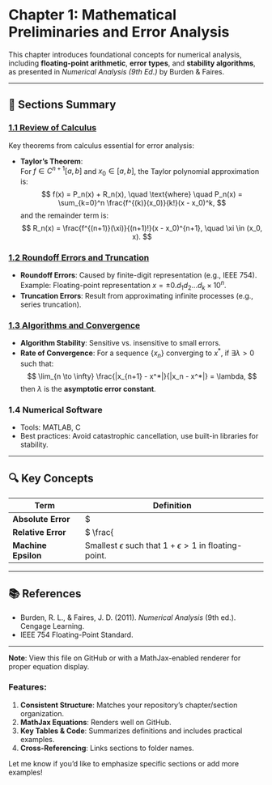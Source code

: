 # Chapter 1: Mathematical Preliminaries and Error Analysis

This chapter introduces foundational concepts for numerical analysis, including **floating-point arithmetic**, **error types**, and **stability algorithms**, as presented in *Numerical Analysis (9th Ed.)* by Burden & Faires. 

---

## 📖 Sections Summary

### [1.1 Review of Calculus](section01/)
Key theorems from calculus essential for error analysis:
- **Taylor’s Theorem**:  
  For $f \in C^{n+1}[a, b]$ and $x_0 \in [a, b]$, the Taylor polynomial approximation is:
  $$
  f(x) = P_n(x) + R_n(x), \quad \text{where} \quad P_n(x) = \sum_{k=0}^n \frac{f^{(k)}(x_0)}{k!}(x - x_0)^k,
  $$
  and the remainder term is:
  $$
  R_n(x) = \frac{f^{(n+1)}(\xi)}{(n+1)!}(x - x_0)^{n+1}, \quad \xi \in (x_0, x).
  $$

### [1.2 Roundoff Errors and Truncation](section02/)
- **Roundoff Errors**: Caused by finite-digit representation (e.g., IEEE 754).  
  Example: Floating-point representation $x = \pm 0.d_1d_2 \dots d_k \times 10^n$.
- **Truncation Errors**: Result from approximating infinite processes (e.g., series truncation).

### [1.3 Algorithms and Convergence](section03/)
- **Algorithm Stability**: Sensitive vs. insensitive to small errors.  
- **Rate of Convergence**: For a sequence $\{x_n\}$ converging to $x^*$, if $\exists \lambda > 0$ such that:
  $$
  \lim_{n \to \infty} \frac{|x_{n+1} - x^*|}{|x_n - x^*|} = \lambda,
  $$
  then $\lambda$ is the **asymptotic error constant**.

### 1.4 Numerical Software
- Tools: MATLAB, C  
- Best practices: Avoid catastrophic cancellation, use built-in libraries for stability.

---

## 🔍 Key Concepts
| Term               | Definition                                                                 |
|--------------------|---------------------------------------------------------------------------|
| **Absolute Error** | $|x - \hat{x}|$ where $x$ is exact, $\hat{x}$ is approximation$.          |
| **Relative Error** | $ \frac{|x - \hat{x}|}{ |x| }$ (if $x \neq 0$).                              |
| **Machine Epsilon** | Smallest $\epsilon$ such that $1 + \epsilon > 1$ in floating-point.     |

---

## 📚 References
- Burden, R. L., & Faires, J. D. (2011). *Numerical Analysis* (9th ed.). Cengage Learning.  
- IEEE 754 Floating-Point Standard.

---

**Note**: View this file on GitHub or with a MathJax-enabled renderer for proper equation display. 

### Features:
1. **Consistent Structure**: Matches your repository’s chapter/section organization.
2. **MathJax Equations**: Renders well on GitHub.
3. **Key Tables & Code**: Summarizes definitions and includes practical examples.
4. **Cross-Referencing**: Links sections to folder names.

Let me know if you’d like to emphasize specific sections or add more examples!
